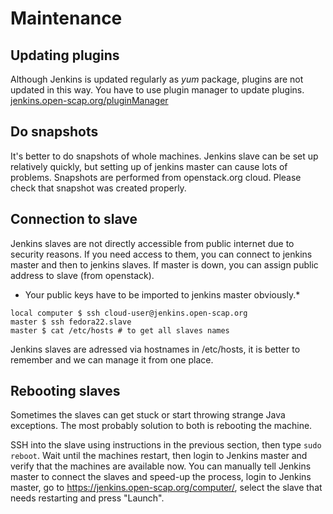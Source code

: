 Maintenance
===========

Updating plugins
----------------
Although Jenkins is updated regularly as *yum* package, plugins are not updated in this way.
You have to use plugin manager to update plugins. [jenkins.open-scap.org/pluginManager](https://jenkins.open-scap.org/pluginManager/)

Do snapshots
------------
It's better to do snapshots of whole machines. Jenkins slave can be set up relatively quickly, but setting up of jenkins master can cause lots of problems. Snapshots are performed from openstack.org cloud. Please check that snapshot was created properly.

Connection to slave
-------------------
Jenkins slaves are not directly accessible from public internet due to security reasons. If you need access to them, you can connect to jenkins master and then to jenkins slaves. If master is down, you can assign public address to slave (from openstack).

* Your public keys have to be imported to jenkins master obviously.*
```
local computer $ ssh cloud-user@jenkins.open-scap.org
master $ ssh fedora22.slave
master $ cat /etc/hosts # to get all slaves names
```

Jenkins slaves are adressed via hostnames in /etc/hosts, it is better to remember and we can manage it from one place.

Rebooting slaves
----------------
Sometimes the slaves can get stuck or start throwing strange Java exceptions. The most probably solution to both is rebooting the machine.

SSH into the slave using instructions in the previous section, then type `sudo reboot`. Wait until the machines restart, then login to Jenkins master and verify that the machines are available now. You can manually tell Jenkins master to connect the slaves and speed-up the process, login to Jenkins master, go to https://jenkins.open-scap.org/computer/, select the slave that needs restarting and press "Launch".
